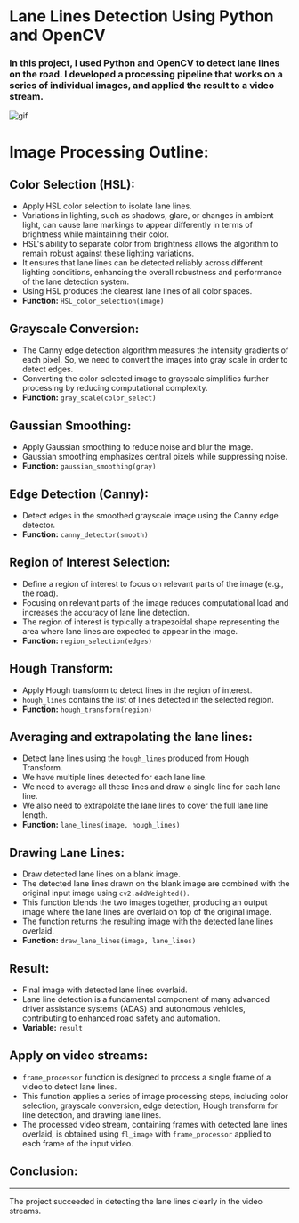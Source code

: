 # **Lane Lines Detection Using Python and OpenCV** 
### In this project, I used Python and OpenCV to detect lane lines on the road. I developed a processing pipeline that works on a series of individual images, and applied the result to a video stream.

![gif](OutputExample)

# Image Processing Outline:

## Color Selection (HSL):

- Apply HSL color selection to isolate lane lines.
- Variations in lighting, such as shadows, glare, or changes in ambient light, can cause lane markings to appear differently in terms of brightness while maintaining their color.
- HSL's ability to separate color from brightness allows the algorithm to remain robust against these lighting variations.
- It ensures that lane lines can be detected reliably across different lighting conditions, enhancing the overall robustness and performance of the lane detection system.
- Using HSL produces the clearest lane lines of all color spaces.
- **Function:** `HSL_color_selection(image)`

## Grayscale Conversion:

- The Canny edge detection algorithm measures the intensity gradients of each pixel. So, we need to convert the images into gray scale in order to detect edges.
- Converting the color-selected image to grayscale simplifies further processing by reducing computational complexity.
- **Function:** `gray_scale(color_select)`

## Gaussian Smoothing:

- Apply Gaussian smoothing to reduce noise and blur the image.
- Gaussian smoothing emphasizes central pixels while suppressing noise.
- **Function:** `gaussian_smoothing(gray)`

## Edge Detection (Canny):

- Detect edges in the smoothed grayscale image using the Canny edge detector.
- **Function:** `canny_detector(smooth)`

## Region of Interest Selection:

- Define a region of interest to focus on relevant parts of the image (e.g., the road).
- Focusing on relevant parts of the image reduces computational load and increases the accuracy of lane line detection.
- The region of interest is typically a trapezoidal shape representing the area where lane lines are expected to appear in the image.
- **Function:** `region_selection(edges)`

## Hough Transform:

- Apply Hough transform to detect lines in the region of interest.
- `hough_lines` contains the list of lines detected in the selected region.
- **Function:** `hough_transform(region)`

## Averaging and extrapolating the lane lines:

- Detect lane lines using the `hough_lines` produced from Hough Transform.
- We have multiple lines detected for each lane line.
- We need to average all these lines and draw a single line for each lane line.
- We also need to extrapolate the lane lines to cover the full lane line length.
- **Function:** `lane_lines(image, hough_lines)`

## Drawing Lane Lines:

- Draw detected lane lines on a blank image.
- The detected lane lines drawn on the blank image are combined with the original input image using `cv2.addWeighted()`.
- This function blends the two images together, producing an output image where the lane lines are overlaid on top of the original image.
- The function returns the resulting image with the detected lane lines overlaid.
- **Function:** `draw_lane_lines(image, lane_lines)`

## Result:

- Final image with detected lane lines overlaid.
- Lane line detection is a fundamental component of many advanced driver assistance systems (ADAS) and autonomous vehicles, contributing to enhanced road safety and automation.
- **Variable:** `result`

## Apply on video streams:

- `frame_processor` function is designed to process a single frame of a video to detect lane lines.
- This function applies a series of image processing steps, including color selection, grayscale conversion, edge detection, Hough transform for line detection, and drawing lane lines.
- The processed video stream, containing frames with detected lane lines overlaid, is obtained using `fl_image` with `frame_processor` applied to each frame of the input video.


## **Conclusion:**
----
The project succeeded in detecting the lane lines clearly in the video streams.

